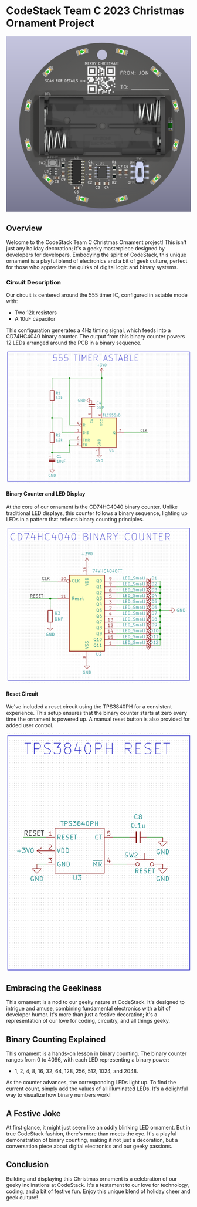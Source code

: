 # CodeStack Team C 2023 Christmas Ornament Project

![Ornament Picture](/pics/schematics/3d_front.PNG)

## Overview

Welcome to the CodeStack Team C Christmas Ornament project! This isn't just any holiday decoration; it's a geeky masterpiece designed by developers for developers. Embodying the spirit of CodeStack, this unique ornament is a playful blend of electronics and a bit of geek culture, perfect for those who appreciate the quirks of digital logic and binary systems.

### Circuit Description

Our circuit is centered around the 555 timer IC, configured in astable mode with:

- Two 12k resistors
- A 10uF capacitor

This configuration generates a 4Hz timing signal, which feeds into a CD74HC4040 binary counter. The output from this binary counter powers 12 LEDs arranged around the PCB in a binary sequence.

![Ornament Picture](/pics/schematics/555_timer.PNG)

#### Binary Counter and LED Display

At the core of our ornament is the CD74HC4040 binary counter. Unlike traditional LED displays, this counter follows a binary sequence, lighting up LEDs in a pattern that reflects binary counting principles.

![Ornament Picture](/pics/schematics/counter.PNG)

#### Reset Circuit

We've included a reset circuit using the TPS3840PH for a consistent experience. This setup ensures that the binary counter starts at zero every time the ornament is powered up. A manual reset button is also provided for added user control.

![Ornament Picture](/pics/schematics/reset.PNG)

## Embracing the Geekiness

This ornament is a nod to our geeky nature at CodeStack. It's designed to intrigue and amuse, combining fundamental electronics with a bit of developer humor. It's more than just a festive decoration; it's a representation of our love for coding, circuitry, and all things geeky.

## Binary Counting Explained

This ornament is a hands-on lesson in binary counting. The binary counter ranges from 0 to 4096, with each LED representing a binary power:

- 1, 2, 4, 8, 16, 32, 64, 128, 256, 512, 1024, and 2048.

As the counter advances, the corresponding LEDs light up. To find the current count, simply add the values of all illuminated LEDs. It's a delightful way to visualize how binary numbers work!

## A Festive Joke

At first glance, it might just seem like an oddly blinking LED ornament. But in true CodeStack fashion, there's more than meets the eye. It's a playful demonstration of binary counting, making it not just a decoration, but a conversation piece about digital electronics and our geeky passions.

## Conclusion

Building and displaying this Christmas ornament is a celebration of our geeky inclinations at CodeStack. It's a testament to our love for technology, coding, and a bit of festive fun. Enjoy this unique blend of holiday cheer and geek culture!
